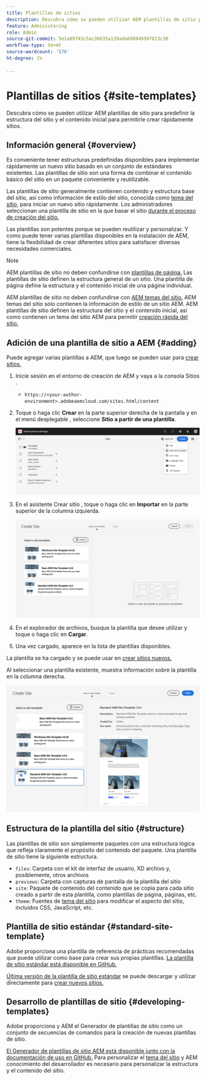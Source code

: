 ```yaml
---
title: Plantillas de sitios
description: Descubra cómo se pueden utilizar AEM plantillas de sitio para predefinir la estructura del sitio y el contenido inicial para permitirle crear rápidamente sitios.
feature: Administering
role: Admin
source-git-commit: 5e1a89743c5ac36635a139ada690849507813c30
workflow-type: tm+mt
source-wordcount: '576'
ht-degree: 1%

---
```



# Plantillas de sitios {#site-templates}

Descubra cómo se pueden utilizar AEM plantillas de sitio para predefinir la estructura del sitio y el contenido inicial para permitirle crear rápidamente sitios.

## Información general {#overview}

Es conveniente tener estructuras predefinidas disponibles para implementar rápidamente un nuevo sitio basado en un conjunto de estándares existentes. Las plantillas de sitio son una forma de combinar el contenido básico del sitio en un paquete conveniente y reutilizable.

Las plantillas de sitio generalmente contienen contenido y estructura base del sitio, así como información de estilo del sitio, conocida como [tema del sitio,](site-themes.md) para iniciar un nuevo sitio rápidamente. Los administradores seleccionan una plantilla de sitio en la que basar el sitio [durante el proceso de creación del sitio.](create-site.md)

Las plantillas son potentes porque se pueden reutilizar y personalizar. Y como puede tener varias plantillas disponibles en la instalación de AEM, tiene la flexibilidad de crear diferentes sitios para satisfacer diversas necesidades comerciales.

>[!NOTE]
>
>AEM plantillas de sitio no deben confundirse con [plantillas de página.](/help/sites-cloud/authoring/features/templates.md) Las plantillas de sitio definen la estructura general de un sitio. Una plantilla de página define la estructura y el contenido inicial de una página individual.
>
>AEM plantillas de sitio no deben confundirse con [AEM temas del sitio.](site-themes.md) AEM temas del sitio solo contienen la información de estilo de un sitio AEM. AEM plantillas de sitio definen la estructura del sitio y el contenido inicial, así como contienen un tema del sitio AEM para permitir [creación rápida del sitio.](create-site.md)

## Adición de una plantilla de sitio a AEM {#adding}

Puede agregar varias plantillas a AEM, que luego se pueden usar para [crear sitios.](create-site.md)

1. Inicie sesión en el entorno de creación de AEM y vaya a la consola Sitios .

   * `https://<your-author-environment>.adobeaemcloud.com/sites.html/content`

1. Toque o haga clic **Crear** en la parte superior derecha de la pantalla y en el menú desplegable , seleccione **Sitio a partir de una plantilla**.

   ![Creación de un sitio a partir de una plantilla](../assets/create-site-from-template.png)

1. En el asistente Crear sitio , toque o haga clic en **Importar** en la parte superior de la columna izquierda.

   ![Asistente de creación de sitios](../assets/site-creation-wizard.png)

1. En el explorador de archivos, busque la plantilla que desee utilizar y toque o haga clic en **Cargar**.

1. Una vez cargado, aparece en la lista de plantillas disponibles.

La plantilla se ha cargado y se puede usar en [crear sitios nuevos.](create-site.md)

Al seleccionar una plantilla existente, muestra información sobre la plantilla en la columna derecha.

![Seleccionar una plantilla](../assets/select-site-template.png)

## Estructura de la plantilla del sitio {#structure}

Las plantillas de sitio son simplemente paquetes con una estructura lógica que refleja claramente el propósito del contenido del paquete. Una plantilla de sitio tiene la siguiente estructura.

* `files`: Carpeta con el kit de interfaz de usuario, XD archivo y, posiblemente, otros archivos
* `previews`: Carpeta con capturas de pantalla de la plantilla del sitio
* `site`: Paquete de contenido del contenido que se copia para cada sitio creado a partir de esta plantilla, como plantillas de página, páginas, etc.
* `theme`: Fuentes de [tema del sitio](site-themes.md) para modificar el aspecto del sitio, incluidos CSS, JavaScript, etc.

## Plantilla de sitio estándar {#standard-site-template}

Adobe proporciona una plantilla de referencia de prácticas recomendadas que puede utilizar como base para crear sus propias plantillas. [La plantilla de sitio estándar está disponible en GitHub.](https://github.com/adobe/aem-site-template-standard)

[Última versión de la plantilla de sitio estándar](https://github.com/adobe/aem-site-template-standard/releases) se puede descargar y utilizar directamente para [crear nuevos sitios.](create-site.md)

## Desarrollo de plantillas de sitio {#developing-templates}

Adobe proporciona y AEM el Generador de plantillas de sitio como un conjunto de secuencias de comandos para la creación de nuevas plantillas de sitio.

[El Generador de plantillas de sitio AEM está disponible junto con la documentación de uso en GitHub.](https://github.com/adobe/aem-site-template-builder) Para personalizar el [tema del sitio](site-themes.md) y AEM conocimiento del desarrollador es necesario para personalizar la estructura y el contenido del sitio.
